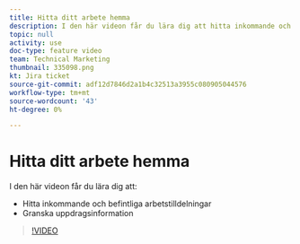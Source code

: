 ```yaml
---
title: Hitta ditt arbete hemma
description: I den här videon får du lära dig att hitta inkommande och befintliga arbetstilldelningar och granska uppdragsinformation.
topic: null
activity: use
doc-type: feature video
team: Technical Marketing
thumbnail: 335098.png
kt: Jira ticket
source-git-commit: adf12d7846d2a1b4c32513a3955c080905044576
workflow-type: tm+mt
source-wordcount: '43'
ht-degree: 0%

---
```


# Hitta ditt arbete hemma

I den här videon får du lära dig att:

* Hitta inkommande och befintliga arbetstilldelningar
* Granska uppdragsinformation

>[!VIDEO](https://video.tv.adobe.com/v/335098/?quality=12)
